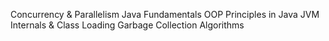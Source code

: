 Concurrency & Parallelism
Java Fundamentals
OOP Principles in Java
JVM Internals & Class Loading
Garbage Collection Algorithms